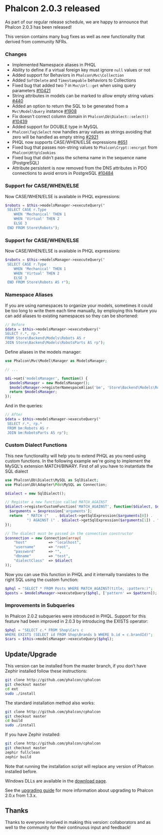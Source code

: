 Phalcon 2.0.3 released
======================

As part of our regular release schedule, we are happy to announce that 
Phalcon 2.0.3 has been released!

This version contains many bug fixes as well as new functionality that derived from community NFRs.

### Changes

 - Implemented Namespace aliases in PHQL
 - Ability to define if a virtual foreign key must ignore `null` values or not
 - Added support for Behaviors in `Phalcon\Mvc\Collection`
 - Added `SoftDelete` and `Timestampable` behaviors to Collections
 - Fixed bug that added two ? in `Mvc\Url::get` when using query parameters 
   [#10421](https://github.com/phalcon/cphalcon/issues/10421)
 - String attributes in models can be marked to allow empty string values 
   [#440](https://github.com/phalcon/cphalcon/issues/440)
 - Added an option to return the SQL to be generated from a `Mvc\Model\Query` 
   instance [#1908](https://github.com/phalcon/cphalcon/issues/1908)
 - Fix doesn't correct column domain in `Phalcon\Db\Dialect::select()` 
   [#10439](https://github.com/phalcon/cphalcon/issues/10439)
 - Added support for DOUBLE type in MySQL
 - `Phalcon\Tag\Select` now handles array values as strings avoiding that zero 
   will be handled as empty string 
   [#2921](https://github.com/phalcon/cphalcon/issues/2921)
 - PHQL now supports CASE/WHEN/ELSE expressions 
   [#651](https://github.com/phalcon/cphalcon/issues/651)
 - Fixed bug that passes non-string values to `Phalcon\Crypt::encrypt` from 
   `Phalcon\Http\Cookies`
 - Fixed bug that didn't pass the schema name in the sequence name (PostgreSQL)
 - Attribute persistent is now removed from the DNS attributes in PDO 
   connections to avoid errors in PostgreSQL 
   [#10484](https://github.com/phalcon/cphalcon/issues/10484)

### Support for CASE/WHEN/ELSE
Now CASE/WHEN/ELSE is available in PHQL expressions:

```php
$robots = $this->modelsManager->executeQuery("
 SELECT CASE r.Type
    WHEN 'Mechanical' THEN 1
    WHEN 'Virtual' THEN 2
    ELSE 3
 END FROM Store\Robots");
```

### Support for CASE/WHEN/ELSE
Now CASE/WHEN/ELSE is available in PHQL expressions:

```php
$robots = $this->modelsManager->executeQuery("
 SELECT CASE r.Type
    WHEN 'Mechanical' THEN 1
    WHEN 'Virtual' THEN 2
    ELSE 3
 END FROM Store\Robots AS r");
```

### Namespace Aliases
If you are using namespaces to organize your models, sometimes it could be too long to write them each time manually, by employing this feature you can add aliases to existing namespaces so they can be shortened:

```php
// Before
$data = $this->modelsManager->executeQuery("
SELECT r.*, rp.*
FROM Store\Backend\Models\Robots AS r
JOIN Store\Backend\Models\RobotsParts AS rp");
```

Define aliases in the models manager:

```php
use Phalcon\Mvc\Model\Manager as ModelsManager;

// ...

$di->set('modelsManager', function() {
  $modelsManager = new ModelsManager();
  $modelsManager->registerNamespaceAlias('bm', 'Store\Backend\Models\Robots');
  return $modelsManager;
});
```

And in the queries:

```php
// After
$data = $this->modelsManager->executeQuery("
 SELECT r.*, rp.*
 FROM bm:Robots AS r
 JOIN bm:RobotsParts AS rp");
```

### Custom Dialect Functions
This new functionality will help you to extend PHQL as you need using custom functions. In the following example
we're going to implement the MySQL's extension MATCH/BINARY. First of all you have to instantiate the SQL dialect

```php
use Phalcon\Db\Dialect\MySQL as SqlDialect;
use Phalcon\Db\Adapter\Pdo\MySQL as Connection;

$dialect = new SqlDialect();

// Register a new function called MATCH_AGAINST
$dialect->registerCustomFunction('MATCH_AGAINST', function($dialect, $expression) {
  $arguments = $expression['arguments'];
  return  " MATCH ("   . $dialect->getSqlExpression($arguments[0]) .
          ") AGAINST (" . $dialect->getSqlExpression($arguments[1]) . ")";
});

// The dialect must be passed in the connection constructor
$connection = new Connection(array(
    "host"          => "localhost",
    "username"      => "root",
    "password"      => "",
    "dbname"        => "test",
    "dialectClass"  => $dialect
));

```

Now you can use this function in PHQL and it internally translates to the right SQL using the custom function:

```php
$phql = "SELECT * FROM Posts WHERE MATCH_AGAINST(title, :pattern:)";
$posts = $modelsManager->executeQuery($phql, ['pattern' => $pattern]);
```

### Improvements in Subqueries

In Phalcon 2.0.2 subqueries were introduced in PHQL. Support for this feature had been improved in 2.0.3 by introducing the EXISTS operator:

```php
$phql = "SELECT c.* FROM Shop\Cars c
WHERE EXISTS (SELECT id FROM Shop\Brands b WHERE b.id = c.brandId)";
$cars = $this->modelsManager->executeQuery($phql);
```

## Update/Upgrade

This version can be installed from the master branch, if you don’t have Zephir 
installed follow these instructions:

```sh
git clone http://github.com/phalcon/cphalcon
git checkout master
cd ext
sudo ./install
```

The standard installation method also works:

```sh
git clone http://github.com/phalcon/cphalcon
git checkout master
cd build
sudo ./install
```

If you have Zephir installed:

```sh
git clone http://github.com/phalcon/cphalcon
git checkout master
zephir fullclean
zephir build
```

Note that running the installation script will replace any version of Phalcon 
installed before.

Windows DLLs are available in the [download page](http://phalconphp.com/en/download/windows).

See the [upgrading guide](https://blog.phalconphp.com/post/guide-upgrading-to-phalcon-2) 
for more information about upgrading to Phalcon 2.0.x from 1.3.x.

## Thanks

Thanks to everyone involved in making this version: collaborators and as well to the community for 
their continuous input and feedback!

